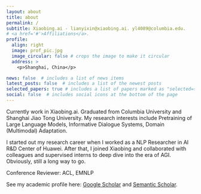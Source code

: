 ```yaml
---
layout: about
title: about
permalink: /
subtitle: Xiaobing.ai - lianyixin@xiaobing.ai. yl4089@columbia.edu.
# <a href='#'>Affiliations</a>. 
profile:
  align: right
  image: prof_pic.jpg
  image_circular: false # crops the image to make it circular
  address: >
    <p>Shanghai, China</p>

news: false  # includes a list of news items
latest_posts: false  # includes a list of the newest posts
selected_papers: true # includes a list of papers marked as "selected={true}"
social: false  # includes social icons at the bottom of the page
---
```


Currently work in Xiaobing.ai. Graduated from Columbia University and Shanghai Jiao Tong University. My research interests include Pretraining of Large Language Models, Informative Dialogue Systems, Domain (Multimodal) Adaptation.

I started out my research career when I worked as a NLP Researcher in AI R&D Center of Huawei. After that, I joined Xiaobing and collaborated with colleagues and supervised interns to deep dive into the era of AGI. Obviously, still a long way to go.

Conference Reviewer: ACL, EMNLP

See my academic profile here: [Google Scholar](https://scholar.google.com/citations?user=QmAZSkYAAAAJ&hl=en) and [Semantic Scholar](https://www.semanticscholar.org/author/Yixin-Lian/2057322485).
